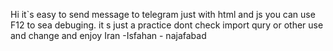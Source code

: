 Hi
it`s easy to send message to telegram just with html and js you can use F12 to sea debuging.
it s just a practice dont check import qury or other 
use and change and enjoy
Iran -Isfahan - najafabad
